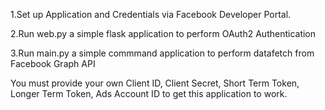 
1.Set up Application and Credentials via Facebook Developer Portal. 

2.Run web.py a simple flask application to perform OAuth2 Authentication

3.Run main.py a simple commmand application to perform datafetch from Facebook Graph API

You must provide your own Client ID, Client Secret, Short Term Token, Longer Term Token, Ads Account ID to get this application to work.
